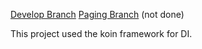 [Develop Branch](https://github.com/TakumaMochizuki/MKD/tree/develop)
[Paging Branch](https://github.com/TakumaMochizuki/MKD/tree/feature/paging)  (not done)

This project used the koin framework for DI.
